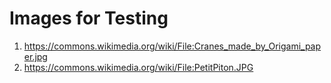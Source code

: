 # Images for Testing

1. https://commons.wikimedia.org/wiki/File:Cranes_made_by_Origami_paper.jpg
2. https://commons.wikimedia.org/wiki/File:PetitPiton.JPG

